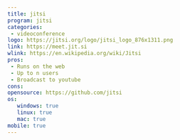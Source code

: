```yaml
---
title: jitsi
program: jitsi
categories:
 - videoconference
logo: https://jitsi.org/logo/jitsi_logo_876x1311.png
link: https://meet.jit.si
wlink: https://en.wikipedia.org/wiki/Jitsi
pros:
 - Runs on the web
 - Up to n users
 - Broadcast to youtube
cons:
opensource: https://github.com/jitsi
os:
   windows: true
   linux: true
   mac: true
mobile: true
---
```

